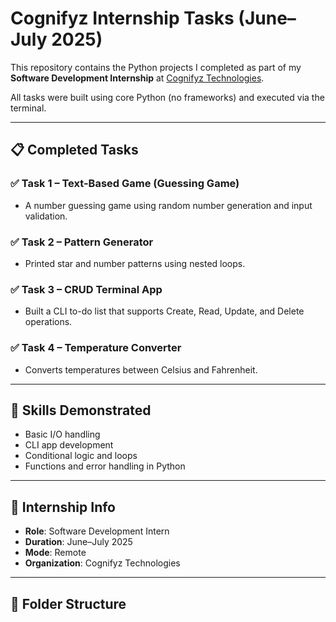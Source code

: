 # Cognifyz Internship Tasks (June–July 2025)

This repository contains the Python projects I completed as part of my **Software Development Internship** at [Cognifyz Technologies](https://www.linkedin.com/company/cognifyz-technologies/).

All tasks were built using core Python (no frameworks) and executed via the terminal.

---

## 📋 Completed Tasks

### ✅ Task 1 – Text-Based Game (Guessing Game)
- A number guessing game using random number generation and input validation.

### ✅ Task 2 – Pattern Generator
- Printed star and number patterns using nested loops.

### ✅ Task 3 – CRUD Terminal App
- Built a CLI to-do list that supports Create, Read, Update, and Delete operations.

### ✅ Task 4 – Temperature Converter
- Converts temperatures between Celsius and Fahrenheit.

---

## 🧠 Skills Demonstrated
- Basic I/O handling
- CLI app development
- Conditional logic and loops
- Functions and error handling in Python

---

## 💼 Internship Info
- **Role**: Software Development Intern
- **Duration**: June–July 2025
- **Mode**: Remote
- **Organization**: Cognifyz Technologies

---

## 📂 Folder Structure

